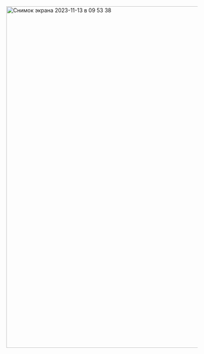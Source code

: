 <img width="897" alt="Снимок экрана 2023-11-13 в 09 53 38" src="https://github.com/SaZdAn24/rsschool-cv/assets/126406996/1d975bd8-9216-4a28-a2d4-075fa7c20e94">
